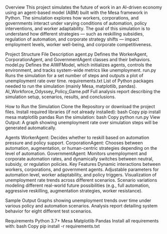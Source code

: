 Overview
This project simulates the future of work in an AI-driven economy using an agent-based model (ABM) built with the Mesa framework in Python. The simulation explores how workers, corporations, and governments interact under varying conditions of automation, policy interventions, and worker adaptability.
The goal of this simulation is to understand how different strategies — such as reskilling subsidies, regulation of automation, and corporate strategy shifts — impact employment levels, worker well-being, and corporate competitiveness.

Project Structure
File	Description
agent.py	Defines the WorkerAgent, CorporationAgent, and GovernmentAgent classes and their behaviors.
model.py	Defines the AIWFModel, which initializes agents, controls the environment, and tracks system-wide metrics like unemployment.
run.py	Runs the simulation for a set number of steps and outputs a plot of unemployment rate over time.
requirements.txt	List of Python packages needed to run the simulation (mainly Mesa, matplotlib, pandas).
AI_Workforce_Odyssey_Policy_Game.pdf	Full analysis report describing the simulation setup, scenarios, results, and conclusions.

How to Run the Simulation
Clone the Repository or download the project files.
Install required libraries (if not already installed):
bash
Copy
pip install mesa matplotlib pandas
Run the simulation:
bash
Copy
python run.py
View Output: A graph showing unemployment rate over simulation steps will be generated automatically.

Agents
WorkerAgent: Decides whether to reskill based on automation pressure and policy support.
CorporationAgent: Chooses between automation, augmentation, or human-centric strategies depending on the level of automation.
GovernmentAgent: Monitors unemployment and corporate automation rates, and dynamically switches between neutral, subsidy, or regulation policies.
Key Features
Dynamic interactions between workers, corporations, and government agents.
Adjustable parameters for automation level, worker adaptability, and policy triggers.
Visualization of unemployment rate trends across different scenarios.
Scenario variations modeling different real-world future possibilities (e.g., full automation, aggressive reskilling, augmentation strategies, worker resistance).

Sample Output
Graphs showing unemployment trends over time under various policy and automation scenarios.
Analysis report detailing system behavior for eight different test scenarios.

Requirements
Python 3.7+
Mesa
Matplotlib
Pandas
Install all requirements with:
bash
Copy
pip install -r requirements.txt
